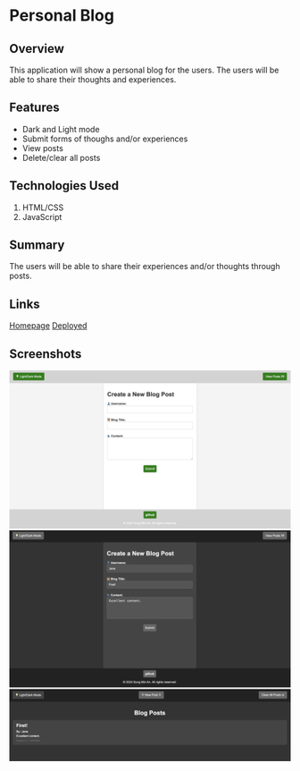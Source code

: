 # Personal Blog

## Overview
This application will show a personal blog for the users.
The users will be able to share their thoughts and experiences.

## Features
* Dark and Light mode
* Submit forms of thoughs and/or experiences
* View posts
* Delete/clear all posts

## Technologies Used
1. HTML/CSS
2. JavaScript

## Summary 
The users will be able to share their experiences and/or thoughts through posts.

## Links
[Homepage](https://github.com/san1718/mc04-PersonalBlog)
[Deployed](https://san1718.github.io/mc04-PersonalBlog/)
## Screenshots
<img width="1000" alt="Homepage" src="https://github.com/san1718/mc04-PersonalBlog/blob/main/assets/images/Homepage.png">
<img width="1000" alt="Homedark" src="https://github.com/san1718/mc04-PersonalBlog/blob/main/assets/images/Homedark.png">
<img width="1000" alt="Blogpost" src="https://github.com/san1718/mc04-PersonalBlog/blob/main/assets/images/Blogpost.png">
